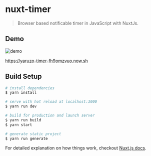 # nuxt-timer

> Browser based notificable timer in JavaScript with NuxtJs. 

## Demo

![demo](https://media.giphy.com/media/fMA9IvfavI2jH6NaYP/giphy.gif)

https://yaruzo-timer-fh9omzvuo.now.sh

## Build Setup

``` bash
# install dependencies
$ yarn install

# serve with hot reload at localhost:3000
$ yarn run dev

# build for production and launch server
$ yarn run build
$ yarn start

# generate static project
$ yarn run generate
```

For detailed explanation on how things work, checkout [Nuxt.js docs](https://nuxtjs.org).
